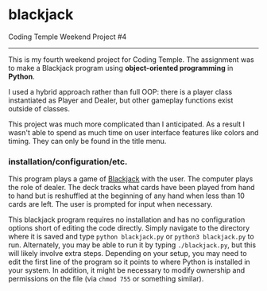 # blackjack
Coding Temple Weekend Project #4
***

This is my fourth weekend project for Coding Temple. The assignment was to make a Blackjack program using **object-oriented programming** in  **Python**.

I used a hybrid approach rather than full OOP: there is a player class instantiated as Player and Dealer, but other gameplay functions exist outside of classes.

This project was much more complicated than I anticipated. As a result I wasn't able to spend as much time on user interface features like colors and timing. They can only be found in the title menu.

### installation/configuration/etc.
This program plays a game of [Blackjack](https://en.wikipedia.org/wiki/Blackjack "Wikipedia link") with the user. The computer plays the role of dealer. The deck tracks what cards have been played from hand to hand but is reshuffled at the beginning of any hand when less than 10 cards are left. The user is prompted for input when necessary.

This blackjack program requires no installation and has no configuration options short of editing the code directly. Simply navigate to the directory where it is saved and type ```python blackjack.py``` or ```python3 blackjack.py``` to run. Alternately, you may be able to run it by typing ```./blackjack.py```, but this will likely involve extra steps. Depending on your setup, you may need to edit the first line of the program so it points to where Python is installed in your system. In addition, it might be necessary to modify ownership and permissions on the file (via ```chmod 755``` or something similar). 
